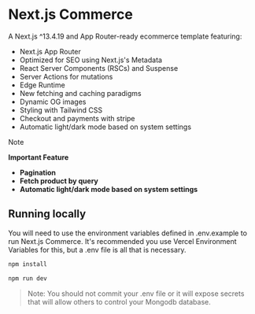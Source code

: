 # Next.js Commerce

A Next.js ^13.4.19 and App Router-ready ecommerce template featuring:

-  Next.js App Router
-  Optimized for SEO using Next.js's Metadata
-  React Server Components (RSCs) and Suspense
-  Server Actions for mutations
-  Edge Runtime
-  New fetching and caching paradigms
-  Dynamic OG images
-  Styling with Tailwind CSS
-  Checkout and payments with stripe
-  Automatic light/dark mode based on system settings

> [!NOTE]
> **Important Feature**
* **Pagination**
* **Fetch product by query**
* **Automatic light/dark mode based on system settings**


## Running locally

You will need to use the environment variables defined in .env.example to run Next.js Commerce. It's recommended you use Vercel Environment Variables for this, but a .env file is all that is necessary.

```bash
npm install

npm run dev


```

> Note: You should not commit your .env file or it will expose secrets that will allow others to control your Mongodb database.



